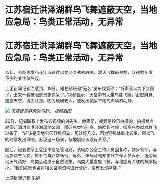 # 江苏宿迁洪泽湖群鸟飞舞遮蔽天空，当地应急局：鸟类正常活动，无异常

# 江苏宿迁洪泽湖群鸟飞舞遮蔽天空，当地应急局：鸟类正常活动，无异常

19日，有网民发布在江苏宿迁出现鸟类密密麻麻、漫天飞舞的视频，该视频引发不少的关注和热议。

上游新闻记者注意到，19日，短视频账号“无名”发布视频称：“听声音以为下大雨了，出来一看被眼前景象惊呆了。”视频显示，天空中有大量鸟类飞舞，密密麻麻、遮挡天空，场面壮观。因为规模较大，还发出类似下雨的声响和动静。

![](https://inews.gtimg.com/om_bt/OTrCmAGVNCCBGfzoe3uJziwiSZNmia2nzGoScjayNvmGgAA/1000)
_天空密密麻麻的鸟群。 视频截图_

20日，记者联系上发布该视频的刘先生。他表示，视频是19日拍摄的，拍摄地点是宿迁泗洪县洪泽湖湿地公园，附近鸟类特别多，傍晚的时候，很多鸟类就成群飞过来了。“应该是湿地公园野鸭归巢，见过好几次，因为野鸭体重比较重，所以飞的时候发出声响，出现这一场景，与地震应该没有关系。”

随后，记者联系上宿迁市应急管理局，该局办公室工作人员回复称，初步判断，与地震没有关联，属于鸟类正常活动。另外，该局监测预警处工作人员表示，近期当地天气晴好，鸟类活动属于自然现象，鸟类大量盘旋飞舞，与地震有关联的概率极小。“我们每天也会将相关监测资料进行分析，没有发现异常。”

上游新闻记者 朱婷

